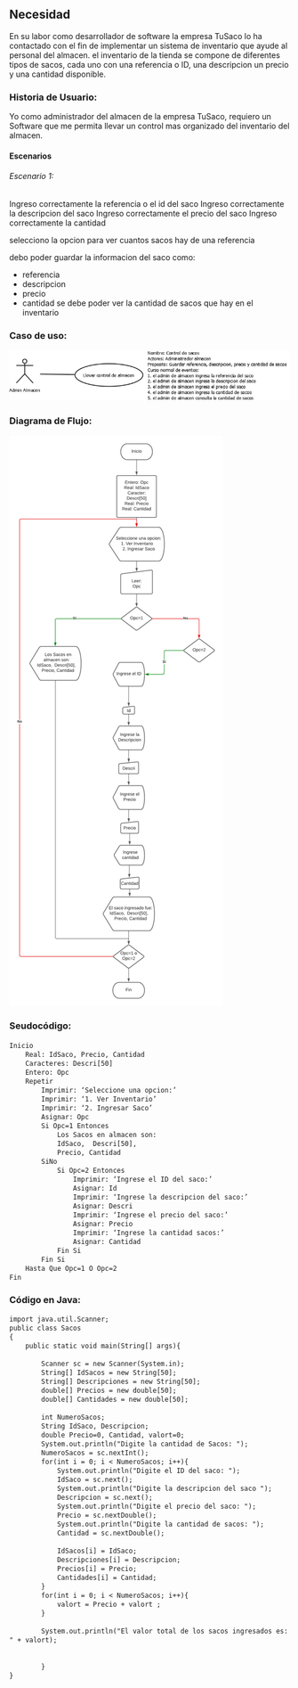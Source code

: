 ## Necesidad

En su labor como desarrollador de software la empresa TuSaco lo ha contactado con el fin de implementar un sistema de inventario que ayude al personal del almacen. el inventario de la tienda se compone de diferentes tipos de sacos, cada uno con una referencia o ID, una descripcion un precio y una cantidad disponible.

### Historia de Usuario:
Yo como administrador del almacen de la empresa TuSaco, requiero un Software que me permita llevar un control mas organizado del inventario del almacen.

#### Escenarios
###### Escenario 1:
Ingreso correctamente la referencia o el id del saco
Ingreso correctamente la descripcion del saco
Ingreso correctamente el precio del saco
Ingreso correctamente la cantidad

selecciono la opcion para ver cuantos sacos hay de una referencia

debo poder guardar la informacion del saco como:
- referencia
- descripcion
- precio
- cantidad
se debe poder ver la cantidad de sacos que hay en el inventario

### Caso de uso:
![Caso de uso](https://github.com/emancerar/TiendaSacos.io/blob/6b087e5a6d089b7836c1f8dbbd508126832890f3/Casos%20de%20uso.png)


### Diagrama de Flujo:

![Diagrama de Flujo](https://github.com/emancerar/TiendaSacos.io/blob/34f2dc20bd5e7bd2a04445a3b2c178796429f957/Diagrama%20de%20Flujo.png)

### Seudocódigo:

~~~
Inicio
	Real: IdSaco, Precio, Cantidad
	Caracteres: Descri[50]
	Entero: Opc
	Repetir
		Imprimir: ‘Seleccione una opcion:’
		Imprimir: ‘1. Ver Inventario’
		Imprimir: ‘2. Ingresar Saco’
		Asignar: Opc
		Si Opc=1 Entonces
			Los Sacos en almacen son:
			IdSaco,  Descri[50], 
			Precio, Cantidad
		SiNo
			Si Opc=2 Entonces
				Imprimir: ‘Ingrese el ID del saco:’
				Asignar: Id
				Imprimir: ‘Ingrese la descripcion del saco:’
				Asignar: Descri
				Imprimir: ‘Ingrese el precio del saco:’
				Asignar: Precio
				Imprimir: ‘Ingrese la cantidad sacos:’
				Asignar: Cantidad
			Fin Si
		Fin Si
	Hasta Que Opc=1 O Opc=2
Fin
~~~

### Código en Java:

~~~
import java.util.Scanner;
public class Sacos
{
    public static void main(String[] args){
        
        Scanner sc = new Scanner(System.in);
        String[] IdSacos = new String[50];
        String[] Descripciones = new String[50];
        double[] Precios = new double[50];
        double[] Cantidades = new double[50];
        
        int NumeroSacos;
        String IdSaco, Descripcion;
        double Precio=0, Cantidad, valort=0;
        System.out.println("Digite la cantidad de Sacos: ");
        NumeroSacos = sc.nextInt();
        for(int i = 0; i < NumeroSacos; i++){
            System.out.println("Digite el ID del saco: ");
            IdSaco = sc.next();
            System.out.println("Digite la descripcion del saco ");
            Descripcion = sc.next();
            System.out.println("Digite el precio del saco: ");
            Precio = sc.nextDouble();
            System.out.println("Digite la cantidad de sacos: ");
            Cantidad = sc.nextDouble();
            
            IdSacos[i] = IdSaco;
            Descripciones[i] = Descripcion;
            Precios[i] = Precio;
            Cantidades[i] = Cantidad; 
        }
        for(int i = 0; i < NumeroSacos; i++){
            valort = Precio + valort ;
        }
        
        System.out.println("El valor total de los sacos ingresados es: " + valort);
        
        
        }
}

~~~
